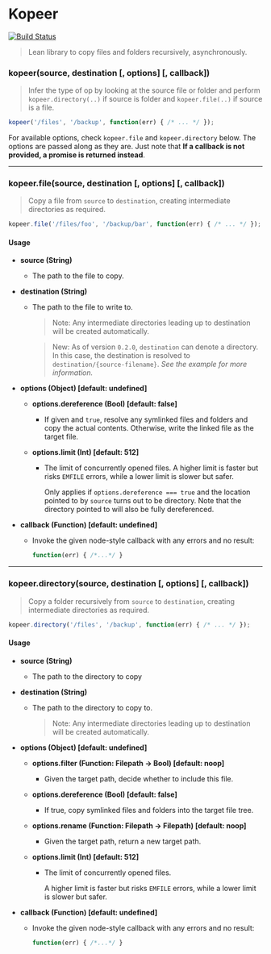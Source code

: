 Kopeer
======


[![Build Status](https://travis-ci.org/felixSchl/kopeer.svg?branch=master)](https://travis-ci.org/felixSchl/kopeer)

> Lean library to copy files and folders recursively, asynchronously.

### kopeer(source, destination [, options] [, callback])

> Infer the type of op by looking at the source file or folder and perform
> `kopeer.directory(..)` if source is folder and `kopeer.file(..)` if source is
> a file.

```javascript
kopeer('/files', '/backup', function(err) { /* ... */ });
```

For available options, check `kopeer.file` and `kopeer.directory`
below. The options are passed along as they are. Just note that **If a callback
is not provided, a promise is returned instead**.

---

### kopeer.file(source, destination [, options] [, callback])

> Copy a file from `source` to `destination`, creating intermediate directories
> as required.

```javascript
kopeer.file('/files/foo', '/backup/bar', function(err) { /* ... */ });
```

#### Usage

* **source (String)**
    * The path to the file to copy.

* **destination (String)**
    * The path to the file to write to.
        > Note: Any intermediate directories leading up to destination will be
        > created automatically.

        > New: As of version `0.2.0`, `destination` can denote a directory. In
        > this case, the destination is resolved to
        > `destination/{source-filename}`.  _See the example for more
        > information._

* **options (Object) [default: undefined]**
    * **options.dereference (Bool) [default: false]**
        * If given and `true`, resolve any symlinked files and folders and copy
          the actual contents. Otherwise, write the linked file as the target
          file.

    * **options.limit (Int) [default: 512]**
        * The limit of concurrently opened files.
          A higher limit is faster but risks `EMFILE` errors, while a lower
          limit is slower but safer.

          Only applies if `options.dereference === true` and the location
          pointed to by `source` turns out to be directory. Note that the
          directory pointed to will also be fully dereferenced.

* **callback (Function) [default: undefined]**
    * Invoke the given node-style callback with any errors and no result:
      ```javascript
      function(err) { /*...*/ }
      ```

---

### kopeer.directory(source, destination [, options] [, callback])

> Copy a folder recursively from `source` to `destination`, creating
> intermediate directories as required.

```javascript
kopeer.directory('/files', '/backup', function(err) { /* ... */ });
```

#### Usage

* **source (String)**
    * The path to the directory to copy

* **destination (String)**
    * The path to the directory to copy to.

      > Note: Any intermediate directories leading up to destination will be
      > created automatically.

* **options (Object) [default: undefined]**
    * **options.filter (Function: Filepath -> Bool) [default: noop]**
        * Given the target path, decide whether to include this file.

    * **options.dereference (Bool) [default: false]**
        * If true, copy symlinked files and folders into the target file tree.

    * **options.rename (Function: Filepath -> Filepath) [default: noop]**
        * Given the target path, return a new target path.

    * **options.limit (Int) [default: 512]**
        * The limit of concurrently opened files.

          A higher limit is faster but risks `EMFILE` errors, while a lower
          limit is slower but safer.

* **callback (Function) [default: undefined]**
    * Invoke the given node-style callback with any errors and no result:
      ```javascript
      function(err) { /*...*/ }
      ```

